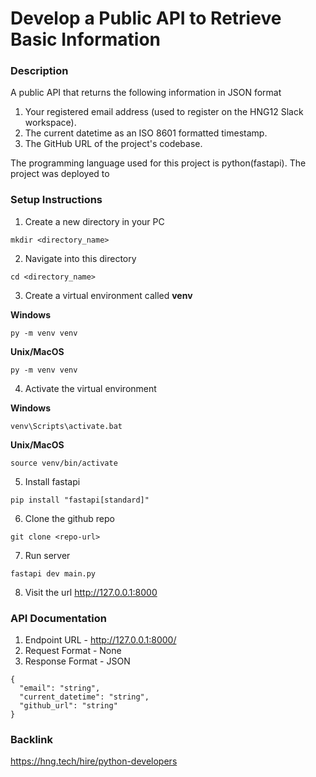 # Develop a Public API to Retrieve Basic Information
### Description
 A public API that returns the following information in JSON format
 1. Your registered email address (used to register on the HNG12 Slack workspace).
 2. The current datetime as an ISO 8601 formatted timestamp.
 3.  The GitHub URL of the project's codebase.
 
The programming language used for this project is python(fastapi).
The project was deployed to 
### Setup Instructions
1. Create a new directory in your PC
```
mkdir <directory_name>
```
2.  Navigate into this directory
```
cd <directory_name>
```
3. Create a virtual environment called **venv**

**Windows**
```
py -m venv venv
```
**Unix/MacOS**
```
py -m venv venv
```
4. Activate the virtual environment

**Windows**
```
venv\Scripts\activate.bat
```
**Unix/MacOS**
```
source venv/bin/activate
```
5. Install fastapi
```
pip install "fastapi[standard]"
```
6. Clone the github repo
```
git clone <repo-url>
```
7. Run server
```
fastapi dev main.py
```
8.  Visit the url http://127.0.0.1:8000
### API Documentation
1. Endpoint URL - http://127.0.0.1:8000/
2. Request Format - None
3. Response Format - JSON
```
{
  "email": "string",
  "current_datetime": "string",
  "github_url": "string"
}
```
### Backlink
https://hng.tech/hire/python-developers




















